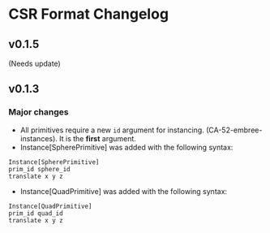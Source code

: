 # CSR Format Changelog

## v0.1.5

(Needs update)

## v0.1.3
### Major changes
- All primitives require a new `id` argument for instancing. (CA-52-embree-instances). It is the **first** argument.
- Instance[SpherePrimitive] was added with the following syntax:
```
Instance[SpherePrimitive]
prim_id sphere_id
translate x y z
```
- Instance[QuadPrimitive] was added with the following syntax:
```
Instance[QuadPrimitive]
prim_id quad_id
translate x y z
```
